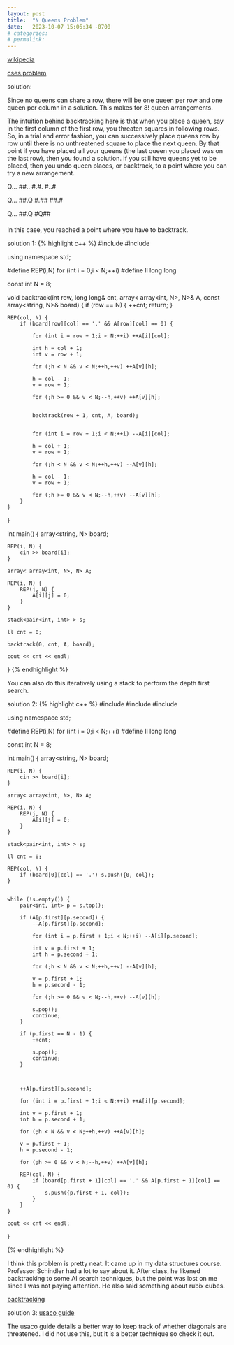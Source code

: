 ```yaml
---
layout: post
title:  "N Queens Problem"
date:   2023-10-07 15:06:34 -0700
# categories:
# permalink:
---
```


[wikipedia](https://en.wikipedia.org/wiki/Eight_queens_puzzle)

[cses problem](https://cses.fi/problemset/task/1624/)

solution:

Since no queens can share a row, there will be one queen per row and one queen per column in a solution. This makes for 8! queen arrangements.

The intuition behind backtracking here is that when you place a queen, say in the first column of the first row, you threaten squares in following rows. So, in a trial and error fashion, you can successively place queens row by row until there is no unthreatened square to place the next queen. By that point if you have placed all your queens (the last queen you placed was on the last row), then you found a solution. If you still have queens yet to be placed, then you undo queen places, or backtrack, to a point where you can try a new arrangement.


Q...
##..
#.#.
#..#

Q...
##.Q
#.##
##.#

Q...
##.Q
#Q##
####

In this case, you reached a point where you have to backtrack.


solution 1:
{% highlight c++ %}
#include<iostream>
#include<array>


using namespace std;

#define REP(i,N) for (int i = 0;i < N;++i)
#define ll long long

const int N = 8;

void backtrack(int row, long long& cnt, array< array<int, N>, N>& A, const array<string, N>& board) {
	if (row == N) {
		++cnt;
		return;
	}

	REP(col, N) {
		if (board[row][col] == '.' && A[row][col] == 0) {

			for (int i = row + 1;i < N;++i) ++A[i][col];

			int h = col + 1;
			int v = row + 1;

			for (;h < N && v < N;++h,++v) ++A[v][h];

			h = col - 1;
			v = row + 1;

			for (;h >= 0 && v < N;--h,++v) ++A[v][h];


			backtrack(row + 1, cnt, A, board);


			for (int i = row + 1;i < N;++i) --A[i][col];

			h = col + 1;
			v = row + 1;

			for (;h < N && v < N;++h,++v) --A[v][h];

			h = col - 1;
			v = row + 1;

			for (;h >= 0 && v < N;--h,++v) --A[v][h];
		}
	}
}




int main() {
	array<string, N> board;

	REP(i, N) {
		cin >> board[i];
	}

	array< array<int, N>, N> A;

	REP(i, N) {
		REP(j, N) {
			A[i][j] = 0;
		}
	}

	stack<pair<int, int> > s;

	ll cnt = 0;

	backtrack(0, cnt, A, board);

	cout << cnt << endl;
}
{% endhighlight %}

You can also do this iteratively using a stack to perform the depth first search.

solution 2:
{% highlight c++ %}
#include<iostream>
#include<array>
#include<stack>


using namespace std;

#define REP(i,N) for (int i = 0;i < N;++i)
#define ll long long

const int N = 8;

int main() {
	array<string, N> board;

	REP(i, N) {
		cin >> board[i];
	}

	array< array<int, N>, N> A;

	REP(i, N) {
		REP(j, N) {
			A[i][j] = 0;
		}
	}

	stack<pair<int, int> > s;

	ll cnt = 0;

	REP(col, N) {
		if (board[0][col] == '.') s.push({0, col});
	}


	while (!s.empty()) {
		pair<int, int> p = s.top();

		if (A[p.first][p.second]) {
			--A[p.first][p.second];

			for (int i = p.first + 1;i < N;++i) --A[i][p.second];

			int v = p.first + 1;
			int h = p.second + 1;

			for (;h < N && v < N;++h,++v) --A[v][h];

			v = p.first + 1;
			h = p.second - 1;

			for (;h >= 0 && v < N;--h,++v) --A[v][h];

			s.pop();
			continue;
		}

		if (p.first == N - 1) {
			++cnt;

			s.pop();
			continue;
		}



		++A[p.first][p.second];

		for (int i = p.first + 1;i < N;++i) ++A[i][p.second];

		int v = p.first + 1;
		int h = p.second + 1;

		for (;h < N && v < N;++h,++v) ++A[v][h];

		v = p.first + 1;
		h = p.second - 1;

		for (;h >= 0 && v < N;--h,++v) ++A[v][h];

		REP(col, N) {
			if (board[p.first + 1][col] == '.' && A[p.first + 1][col] == 0) {
				s.push({p.first + 1, col});
			}
		}
	}

	cout << cnt << endl;
}

{% endhighlight %}


I think this problem is pretty neat. It came up in my data structures course. Professor Schindler had a lot to say about it. After class, he likened backtracking to some AI search techniques, but the point was lost on me since I was not paying attention. He also said something about rubix cubes.

[backtracking](https://en.wikipedia.org/wiki/Backtracking#Further_reading)

solution 3:
[usaco guide](https://usaco.guide/bronze/complete-rec?lang=cpp#backtracking)

The usaco guide details a better way to keep track of whether diagonals are threatened. I did not use this, but it is a better technique so check it out.
